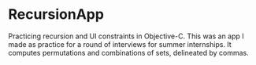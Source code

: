 # RecursionApp
Practicing recursion and UI constraints in Objective-C. This was an app I made as practice for a round of interviews for summer internships. It computes permutations and combinations of sets, delineated by commas. 
